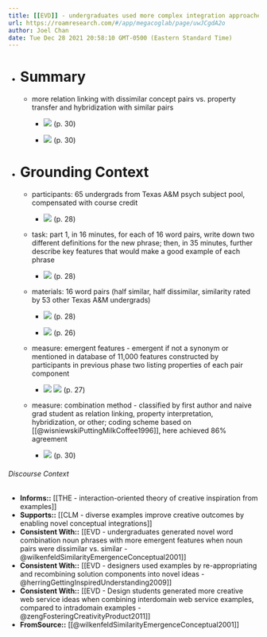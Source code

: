 ```yaml
---
title: [[EVD]] - undergraduates used more complex integration approaches (vs. property transfer and hybridization approaches) when generating definitions for noun phrases from dissimilar vs. similar noun pairs - [[@wilkenfeldSimilarityEmergenceConceptual2001]]
url: https://roamresearch.com/#/app/megacoglab/page/uwJCgdA2o
author: Joel Chan
date: Tue Dec 28 2021 20:58:10 GMT-0500 (Eastern Standard Time)
---
```


- # Summary

    - more relation linking with dissimilar concept pairs vs. property transfer and hybridization with similar pairs

        - ![](https://firebasestorage.googleapis.com/v0/b/firescript-577a2.appspot.com/o/imgs%2Fapp%2Fmegacoglab%2FTNpGsRSV4z.png?alt=media&token=2bafc62c-7cef-4768-be6d-2f48775fb9b8) (p. 30)

        - ![](https://firebasestorage.googleapis.com/v0/b/firescript-577a2.appspot.com/o/imgs%2Fapp%2Fmegacoglab%2FI1zz-_O-uI.png?alt=media&token=652aea55-80a5-4680-b247-a8b7d93fc781) (p. 30)
- # Grounding Context

    - participants: 65 undergrads from Texas A&M psych subject pool, compensated with course credit

        - ![](https://firebasestorage.googleapis.com/v0/b/firescript-577a2.appspot.com/o/imgs%2Fapp%2Fmegacoglab%2F3mfmaZTbK5.png?alt=media&token=d4d99eff-c0a7-4534-8823-64ce4478c5e1) (p. 28)

    - task: part 1, in 16 minutes, for each of 16 word pairs, write down two different definitions for the new phrase; then, in 35 minutes, further describe key features that would make a good example of each phrase

        - ![](https://firebasestorage.googleapis.com/v0/b/firescript-577a2.appspot.com/o/imgs%2Fapp%2Fmegacoglab%2FBnto2srb2B.png?alt=media&token=3cfba7c6-7d0f-4989-9a79-f6dfbd75ae15) (p. 28)

    - materials: 16 word pairs (half similar, half dissimilar, similarity rated by 53 other Texas A&M undergrads)

        - ![](https://firebasestorage.googleapis.com/v0/b/firescript-577a2.appspot.com/o/imgs%2Fapp%2Fmegacoglab%2FuI93A1a02p.png?alt=media&token=a9203c7e-40ab-47a2-94aa-13accb6aa017) (p. 28)

        - ![](https://firebasestorage.googleapis.com/v0/b/firescript-577a2.appspot.com/o/imgs%2Fapp%2Fmegacoglab%2Fp4OAaDkLs9.png?alt=media&token=60f9977d-8402-44b2-a7f1-a47d2d39697e) (p. 26)

    - measure: emergent features - emergent if not a synonym or mentioned in database of 11,000 features constructed by participants in previous phase two listing properties of each pair component

        - ![](https://firebasestorage.googleapis.com/v0/b/firescript-577a2.appspot.com/o/imgs%2Fapp%2Fmegacoglab%2FCTgsznS1lO.png?alt=media&token=8bf095be-04bb-4483-821e-770268703301) 
![](https://firebasestorage.googleapis.com/v0/b/firescript-577a2.appspot.com/o/imgs%2Fapp%2Fmegacoglab%2FrqX8Od58Yk.png?alt=media&token=6e715996-678f-40e4-9e2d-fba50b8bfb9f) (p. 27)

    - measure: combination method - classified by first author and naive grad student as relation linking, property interpretation, hybridization, or other; coding scheme based on [[@wisniewskiPuttingMilkCoffee1996]], here achieved 86% agreement

        - ![](https://firebasestorage.googleapis.com/v0/b/firescript-577a2.appspot.com/o/imgs%2Fapp%2Fmegacoglab%2FrUwjSKB75y.png?alt=media&token=de4c34ab-ef8e-4399-bed5-05a01aca0c43) (p. 30)

###### Discourse Context

- **Informs::** [[THE - interaction-oriented theory of creative inspiration from examples]]
- **Supports::** [[CLM - diverse examples improve creative outcomes by enabling novel conceptual integrations]]
- **Consistent With::** [[EVD - undergraduates generated novel word combination noun phrases with more emergent features when noun pairs were dissimilar vs. similar - @wilkenfeldSimilarityEmergenceConceptual2001]]
- **Consistent With::** [[EVD - designers used examples by re-appropriating and recombining solution components into novel ideas - @herringGettingInspiredUnderstanding2009]]
- **Consistent With::** [[EVD - Design students generated more creative web service ideas when combining interdomain web service examples, compared to intradomain examples - @zengFosteringCreativityProduct2011]]
- **FromSource::** [[@wilkenfeldSimilarityEmergenceConceptual2001]]
